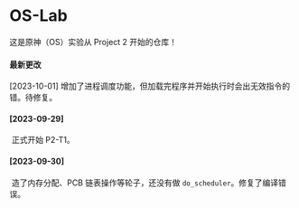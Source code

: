# OS-Lab

这是原神（OS）实验从 Project 2 开始的仓库！

#### 最新更改

[2023-10-01] 增加了进程调度功能，但加载完程序并开始执行时会出无效指令的错。待修复。

#### [2023-09-29]

​	正式开始 P2-T1。

#### [2023-09-30]

​	造了内存分配、PCB 链表操作等轮子，还没有做 `do_scheduler`。修复了编译错误。